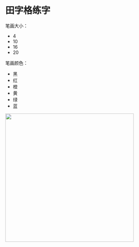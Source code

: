 # 田字格练字
笔画大小：
<ul>
  <li>4</li>
  <li>10</li>
  <li>16</li>
  <li>20</li>
</ul>

笔画颜色：
<ul>
  <li>黑</li>
  <li>红</li>
  <li>橙</li>
  <li>黄</li>
  <li>绿</li>
  <li>蓝</li>
</ul>
<img width=400 src="http://www.603030.com/GraphBed/canvas.png">
